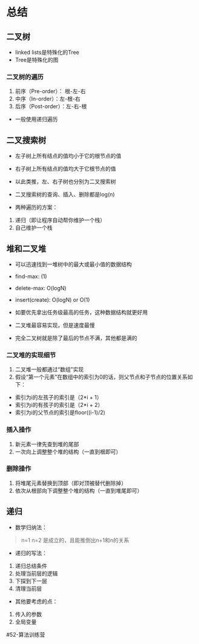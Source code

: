 # 总结

##  二叉树

* linked lists是特殊化的Tree
* Tree是特殊化的图

### 二叉树的遍历

1. 前序（Pre-order）： 根-左-右
2. 中序（In-order）：左-根-右
3. 后序（Post-order）：左-右-根

* 一般使用递归遍历

## 二叉搜索树

* 左子树上所有结点的值均小于它的根节点的值
* 右子树上所有结点的值均大于它根节点的值
* 以此类推，左、右子树也分别为二叉搜索树
* 二叉搜索树的查询、插入、删除都是log(n)

* 两种遍历的方案：
1. 递归（即让程序自动帮你维护一个栈）
2. 自己维护一个栈

## 堆和二叉堆

* 可以迅速找到一堆树中的最大或最小值的数据结构
* find-max: (1)
* delete-max: O(logN)
* insert(create): O(logN) or O(1)
* 如要优先拿出任务级最高的任务，这种数据结构就更好用

*  二叉堆最容易实现，但是速度最慢
* 完全二叉树就是除了最后的节点不满，其他都是满的

### 二叉堆的实现细节

1. 二叉堆一般都通过“数组”实现
2. 假设“第一个元素”在数组中的索引为0的话，则父节点和子节点的位置关系如下：
* 索引为i的左孩子的索引是（2*i + 1） 
* 索引为i的有孩子的索引是（2*i + 2）
* 索引为i的父节点的索引是floor((i-1)/2)

### 插入操作

1. 新元素一律先查到堆的尾部
2. 一次向上调整整个堆的结构（一直到根即可）

### 删除操作

1. 将堆尾元素替换到顶部（即对顶被替代删除掉）
2. 依次从根部向下调整整个堆的结构（一直到堆尾即可）

## 递归

* 数学归纳法：
> n=1 n=2 是成立的，且能推倒出n+1和n的关系  

* 递归的写法：
1. 递归总结条件
2. 处理当前层的逻辑
3. 下探到下一层
4. 清理当前层

* 其他要考虑的点：
1. 传入的参数
2. 全局变量
























#52-算法训练营
